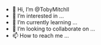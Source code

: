 - 👋 Hi, I’m @TobyMitchll
- 👀 I’m interested in ...
- 🌱 I’m currently learning ...
- 💞️ I’m looking to collaborate on ...
- 📫 How to reach me ...

<!---
TobyMitchll/TobyMitchll is a ✨ special ✨ repository because its `README.md` (this file) appears on your GitHub profile.
You can click the Preview link to take a look at your changes.
--->

